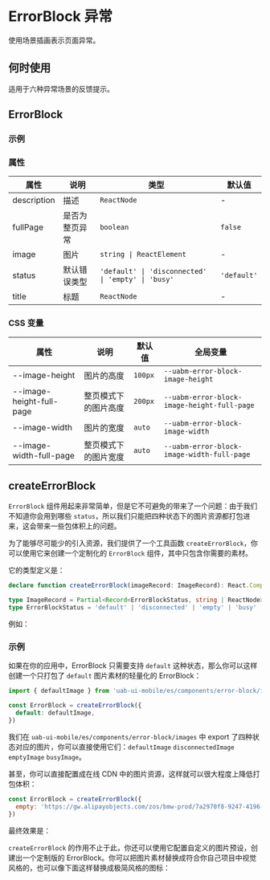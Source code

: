 # ErrorBlock 异常

使用场景插画表示页面异常。

## 何时使用

适用于六种异常场景的反馈提示。

## ErrorBlock

### 示例

<code src="./demos/demo1.tsx"></code>

<code src="./demos/demo2.tsx"></code>

<code src="./demos/demo3.tsx"></code>

### 属性

| 属性        | 说明           | 类型                                               | 默认值      |
| ----------- | -------------- | -------------------------------------------------- | ----------- |
| description | 描述           | `ReactNode`                                        | -           |
| fullPage    | 是否为整页异常 | `boolean`                                          | `false`     |
| image       | 图片           | `string \| ReactElement`                           | -           |
| status      | 默认错误类型   | `'default' \| 'disconnected' \| 'empty' \| 'busy'` | `'default'` |
| title       | 标题           | `ReactNode`                                        | -           |

### CSS 变量

| 属性 | 说明 | 默认值 | 全局变量 |
| --- | --- | --- | --- |
| --image-height | 图片的高度 | `100px` | `--uabm-error-block-image-height` |
| --image-height-full-page | 整页模式下的图片高度 | `200px` | `--uabm-error-block-image-height-full-page` |
| --image-width | 图片的宽度 | `auto` | `--uabm-error-block-image-width` |
| --image-width-full-page | 整页模式下的图片宽度 | `auto` | `--uabm-error-block-image-width-full-page` |

## createErrorBlock

`ErrorBlock` 组件用起来非常简单，但是它不可避免的带来了一个问题：由于我们不知道你会用到哪些 `status`，所以我们只能把四种状态下的图片资源都打包进来，这会带来一些包体积上的问题。

为了能够尽可能少的引入资源，我们提供了一个工具函数 `createErrorBlock`，你可以使用它来创建一个定制化的 `ErrorBlock` 组件，其中只包含你需要的素材。

它的类型定义是：

```ts
declare function createErrorBlock(imageRecord: ImageRecord): React.ComponentType

type ImageRecord = Partial<Record<ErrorBlockStatus, string | ReactNode>>
type ErrorBlockStatus = 'default' | 'disconnected' | 'empty' | 'busy'
```

例如：

### 示例

如果在你的应用中，ErrorBlock 只需要支持 `default` 这种状态，那么你可以这样创建一个只打包了 `default` 图片素材的轻量化的 ErrorBlock：

```jsx
import { defaultImage } from 'uab-ui-mobile/es/components/error-block/images'

const ErrorBlock = createErrorBlock({
  default: defaultImage,
})
```

我们在 `uab-ui-mobile/es/components/error-block/images` 中 export 了四种状态对应的图片，你可以直接使用它们：`defaultImage` `disconnectedImage` `emptyImage` `busyImage`。

甚至，你可以直接配置成在线 CDN 中的图片资源，这样就可以很大程度上降低打包体积：

```jsx
const ErrorBlock = createErrorBlock({
  empty: 'https://gw.alipayobjects.com/zos/bmw-prod/7a2970f8-9247-4196-b3b3-2d0218c18b59.svg',
})
```

最终效果是：

<code src="./demos/demo4.tsx"></code>

`createErrorBlock` 的作用不止于此，你还可以使用它配置自定义的图片预设，创建出一个定制版的 ErrorBlock。你可以把图片素材替换成符合你自己项目中视觉风格的，也可以像下面这样替换成极简风格的图标：

<code src="./demos/demo5.tsx"></code>
